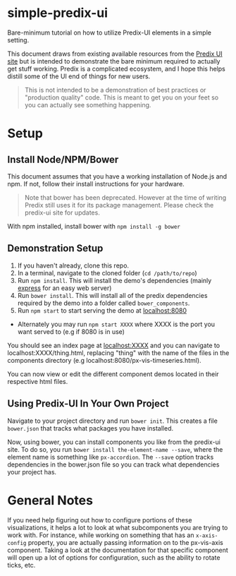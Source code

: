 # simple-predix-ui
Bare-minimum tutorial on how to utilize Predix-UI elements in a simple setting.

This document draws from existing available resources from the [Predix UI site](predix-ui.com) but is intended to demonstrate the bare minimum required to actually get stuff working. Predix is a complicated ecosystem, and I hope this helps distill some of the UI end of things for new users.

>This is not intended to be a demonstration of best practices or "production quality" code. This is meant to get you on your feet so you can actually see something happening.

# Setup

## Install Node/NPM/Bower
This document assumes that you have a working installation of Node.js and npm. If not, follow their install instructions for your hardware.

> Note that bower has been deprecated. However at the time of writing Predix still uses it for its package management. Please check the predix-ui site for updates.

With npm installed, install bower with `npm install -g bower`

## Demonstration Setup
1.  If you haven't already, clone this repo. 
2.  In a terminal, navigate to the cloned folder (`cd /path/to/repo`)
3.	Run `npm install`. This will install the demo's dependencies (mainly [express](expressjs.com) for an easy web server)
4.  Run `bower install`. This will install all of the predix dependencies required by the demo into a folder called `bower_components`.
5.  Run `npm start` to start serving the demo at [localhost:8080](localhost:8080)
  * Alternately you may run `npm start XXXX` where XXXX is the port you want served to (e.g if 8080 is in use) 

You should see an index page at [localhost:XXXX](localhost:8080) and you can navigate to localhost:XXXX/thing.html, replacing "thing" with the name of the files in the components directory (e.g localhost:8080/px-vis-timeseries.html).

You can now view or edit the different component demos located in their respective html files.

## Using Predix-UI In Your Own Project
Navigate to your project directory and run `bower init`. This creates a file `bower.json` that tracks what packages you have installed.

Now, using bower, you can install components you like from the predix-ui site. To do so, you run `bower install the-element-name --save`, where the element name is something like `px-accordion`. The `--save` option tracks dependencies in the bower.json file so you can track what dependencies your project has.



# General Notes
If you need help figuring out how to configure portions of these visualizations, it helps a lot to look at what subcomponents you are trying to work with. For instance, while working on something that has an `x-axis-config` property, you are actually passing information on to the px-vis-axis component. Taking a look at the documentation for that specific component will open up a lot of options for configuration, such as the ability to rotate ticks, etc.